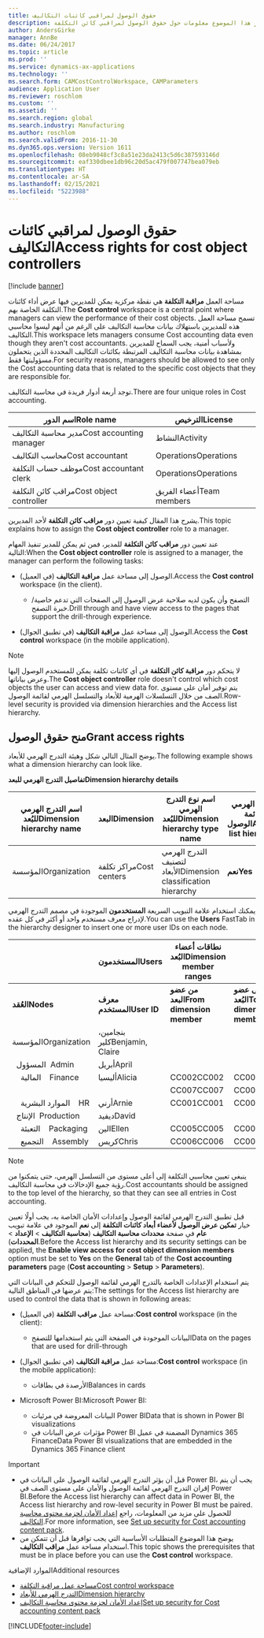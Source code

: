 ```yaml
---
title: حقوق الوصول لمراقبي كائنات التكاليف
description: يوفر هذا الموضوع معلومات حول حقوق الوصول لمراقبي كائن التكلفة.
author: AndersGirke
manager: AnnBe
ms.date: 06/24/2017
ms.topic: article
ms.prod: ''
ms.service: dynamics-ax-applications
ms.technology: ''
ms.search.form: CAMCostControlWorkspace, CAMParameters
audience: Application User
ms.reviewer: roschlom
ms.custom: ''
ms.assetid: ''
ms.search.region: global
ms.search.industry: Manufacturing
ms.author: roschlom
ms.search.validFrom: 2016-11-30
ms.dyn365.ops.version: Version 1611
ms.openlocfilehash: 08eb9048cf3c8a51e23da2413c5d6c387593146d
ms.sourcegitcommit: eaf330dbee1db96c20d5ac479f007747bea079eb
ms.translationtype: HT
ms.contentlocale: ar-SA
ms.lasthandoff: 02/15/2021
ms.locfileid: "5223988"
---
```

# <a name="access-rights-for-cost-object-controllers"></a><span data-ttu-id="4f5ab-103">حقوق الوصول لمراقبي كائنات التكاليف</span><span class="sxs-lookup"><span data-stu-id="4f5ab-103">Access rights for cost object controllers</span></span>

[!include [banner](../includes/banner.md)]

<span data-ttu-id="4f5ab-104">مساحة العمل **مراقبة التكلفة** هي نقطة مركزية يمكن للمديرين فيها عرض أداء كائنات التكلفة الخاصة بهم.</span><span class="sxs-lookup"><span data-stu-id="4f5ab-104">The **Cost control** workspace is a central point where managers can view the performance of their cost objects.</span></span> <span data-ttu-id="4f5ab-105">تسمح مساحة العمل هذه للمديرين باستهلاك بيانات محاسبة التكاليف على الرغم من أنهم ليسوا محاسبي التكاليف.</span><span class="sxs-lookup"><span data-stu-id="4f5ab-105">This workspace lets managers consume Cost accounting data even though they aren't cost accountants.</span></span> <span data-ttu-id="4f5ab-106">ولأسباب أمنية، يجب السماح للمديرين بمشاهدة بيانات محاسبة التكاليف المرتبطة بكائنات التكاليف المحددة الذين يتحملون مسؤوليتها فقط.</span><span class="sxs-lookup"><span data-stu-id="4f5ab-106">For security reasons, managers should be allowed to see only the Cost accounting data that is related to the specific cost objects that they are responsible for.</span></span>

<span data-ttu-id="4f5ab-107">توجد أربعة أدوار فريدة في محاسبة التكاليف.</span><span class="sxs-lookup"><span data-stu-id="4f5ab-107">There are four unique roles in Cost accounting.</span></span>

| <span data-ttu-id="4f5ab-108">اسم الدور</span><span class="sxs-lookup"><span data-stu-id="4f5ab-108">Role name</span></span>               | <span data-ttu-id="4f5ab-109">الترخيص</span><span class="sxs-lookup"><span data-stu-id="4f5ab-109">License</span></span>      |
|-------------------------|--------------|
| <span data-ttu-id="4f5ab-110">مدير محاسبة التكاليف</span><span class="sxs-lookup"><span data-stu-id="4f5ab-110">Cost accounting manager</span></span> | <span data-ttu-id="4f5ab-111">النشاط</span><span class="sxs-lookup"><span data-stu-id="4f5ab-111">Activity</span></span>     |
| <span data-ttu-id="4f5ab-112">محاسب التكاليف</span><span class="sxs-lookup"><span data-stu-id="4f5ab-112">Cost accountant</span></span>         | <span data-ttu-id="4f5ab-113">Operations</span><span class="sxs-lookup"><span data-stu-id="4f5ab-113">Operations</span></span>   |
| <span data-ttu-id="4f5ab-114">موظف حساب التكلفة</span><span class="sxs-lookup"><span data-stu-id="4f5ab-114">Cost accountant clerk</span></span>   | <span data-ttu-id="4f5ab-115">Operations</span><span class="sxs-lookup"><span data-stu-id="4f5ab-115">Operations</span></span>   |
| <span data-ttu-id="4f5ab-116">مراقب كائن التكلفة</span><span class="sxs-lookup"><span data-stu-id="4f5ab-116">Cost object controller</span></span>  | <span data-ttu-id="4f5ab-117">أعضاء الفريق</span><span class="sxs-lookup"><span data-stu-id="4f5ab-117">Team members</span></span> |

<span data-ttu-id="4f5ab-118">يشرح هذا المقال كيفية تعيين دور **مراقب كائن التكلفة** لأحد المديرين.</span><span class="sxs-lookup"><span data-stu-id="4f5ab-118">This topic explains how to assign the **Cost object controller** role to a manager.</span></span>

<span data-ttu-id="4f5ab-119">عند تعيين دور **مراقب كائن التكلفة** للمدير، فمن ثم يمكن للمدير تنفيذ المهام التالية:</span><span class="sxs-lookup"><span data-stu-id="4f5ab-119">When the **Cost object controller** role is assigned to a manager, the manager can perform the following tasks:</span></span>

- <span data-ttu-id="4f5ab-120">الوصول إلى مساحة عمل **مراقبة التكاليف** (في العميل).</span><span class="sxs-lookup"><span data-stu-id="4f5ab-120">Access the **Cost control** workspace (in the client).</span></span>

    - <span data-ttu-id="4f5ab-121">التصفح وأن يكون لديه صلاحية عرض الوصول إلى الصفحات التي تدعم خاصية/خبرة التصفح.</span><span class="sxs-lookup"><span data-stu-id="4f5ab-121">Drill through and have view access to the pages that support the drill-through experience.</span></span>

- <span data-ttu-id="4f5ab-122">الوصول إلى مساحة عمل **مراقبة التكاليف** (في تطبيق الجوال).</span><span class="sxs-lookup"><span data-stu-id="4f5ab-122">Access the **Cost control** workspace (in the mobile application).</span></span>

> [!NOTE]
> <span data-ttu-id="4f5ab-123">لا يتحكم دور **مراقبة كائن التكلفة** في أي كائنات تكلفة يمكن للمستخدم الوصول إليها وعرض بياناتها.</span><span class="sxs-lookup"><span data-stu-id="4f5ab-123">The **Cost object controller** role doesn't control which cost objects the user can access and view data for.</span></span> <span data-ttu-id="4f5ab-124">يتم توفير أمان على مستوى الصف من خلال التسلسلات الهرمية للأبعاد والتسلسل الهرمي لقائمة الوصول.</span><span class="sxs-lookup"><span data-stu-id="4f5ab-124">Row-level security is provided via dimension hierarchies and the Access list hierarchy.</span></span>

## <a name="grant-access-rights"></a><span data-ttu-id="4f5ab-125">منح حقوق الوصول</span><span class="sxs-lookup"><span data-stu-id="4f5ab-125">Grant access rights</span></span>
<span data-ttu-id="4f5ab-126">يوضح المثال التالي شكل وهيئة التدرج الهرمي للأبعاد.</span><span class="sxs-lookup"><span data-stu-id="4f5ab-126">The following example shows what a dimension hierarchy can look like.</span></span>

<span data-ttu-id="4f5ab-127">**تفاصيل التدرج الهرمي للبعد**</span><span class="sxs-lookup"><span data-stu-id="4f5ab-127">**Dimension hierarchy details**</span></span>

| <span data-ttu-id="4f5ab-128">اسم التدرج الهرمي للبُعد</span><span class="sxs-lookup"><span data-stu-id="4f5ab-128">Dimension hierarchy name</span></span> | <span data-ttu-id="4f5ab-129">البعد</span><span class="sxs-lookup"><span data-stu-id="4f5ab-129">Dimension</span></span>    | <span data-ttu-id="4f5ab-130">اسم نوع التدرج الهرمي للبُعد</span><span class="sxs-lookup"><span data-stu-id="4f5ab-130">Dimension hierarchy type name</span></span>      | <span data-ttu-id="4f5ab-131">التدرج الهرمي لقائمة الوصول</span><span class="sxs-lookup"><span data-stu-id="4f5ab-131">Access list hierarchy</span></span> |
|--------------------------|--------------|------------------------------------|-----------------------|
| <span data-ttu-id="4f5ab-132">المؤسسة</span><span class="sxs-lookup"><span data-stu-id="4f5ab-132">Organization</span></span>             | <span data-ttu-id="4f5ab-133">مراكز تكلفة</span><span class="sxs-lookup"><span data-stu-id="4f5ab-133">Cost centers</span></span> | <span data-ttu-id="4f5ab-134">التدرج الهرمي لتصنيف الأبعاد</span><span class="sxs-lookup"><span data-stu-id="4f5ab-134">Dimension classification hierarchy</span></span> | <span data-ttu-id="4f5ab-135">**نعم**</span><span class="sxs-lookup"><span data-stu-id="4f5ab-135">**Yes**</span></span>               |

<span data-ttu-id="4f5ab-136">يمكنك استخدام علامة التبويب السريعة **المستخدمون** الموجودة في مصمم التدرج الهرمي لإدراج معرف مستخدم واحد أو أكثر في كل عقده.</span><span class="sxs-lookup"><span data-stu-id="4f5ab-136">You can use the **Users** FastTab in the hierarchy designer to insert one or more user IDs on each node.</span></span>

|                                   | <span data-ttu-id="4f5ab-137">المستخدمون</span><span class="sxs-lookup"><span data-stu-id="4f5ab-137">Users</span></span>            | <span data-ttu-id="4f5ab-138">نطاقات أعضاء البُعد</span><span class="sxs-lookup"><span data-stu-id="4f5ab-138">Dimension member ranges</span></span>   |                         |
|-----------------------------------|------------------|---------------------------|-------------------------|
| <span data-ttu-id="4f5ab-139">**العُقد**</span><span class="sxs-lookup"><span data-stu-id="4f5ab-139">**Nodes**</span></span>                         | <span data-ttu-id="4f5ab-140">**معرف المستخدم**</span><span class="sxs-lookup"><span data-stu-id="4f5ab-140">**User ID**</span></span>      | <span data-ttu-id="4f5ab-141">**من عضو البعد**</span><span class="sxs-lookup"><span data-stu-id="4f5ab-141">**From dimension member**</span></span> | <span data-ttu-id="4f5ab-142">**إلى عضو البُعد**</span><span class="sxs-lookup"><span data-stu-id="4f5ab-142">**To dimension member**</span></span> |
| <span data-ttu-id="4f5ab-143">المؤسسة</span><span class="sxs-lookup"><span data-stu-id="4f5ab-143">Organization</span></span>                      | <span data-ttu-id="4f5ab-144">بنجامين، كلير</span><span class="sxs-lookup"><span data-stu-id="4f5ab-144">Benjamin, Claire</span></span> |                           |                         |
| <span data-ttu-id="4f5ab-145">&nbsp;&nbsp;المسؤول</span><span class="sxs-lookup"><span data-stu-id="4f5ab-145">&nbsp;&nbsp;Admin</span></span>                 | <span data-ttu-id="4f5ab-146">أبريل</span><span class="sxs-lookup"><span data-stu-id="4f5ab-146">April</span></span>            |                           |                         |
| <span data-ttu-id="4f5ab-147">&nbsp;&nbsp;&nbsp;&nbsp;المالية</span><span class="sxs-lookup"><span data-stu-id="4f5ab-147">&nbsp;&nbsp;&nbsp;&nbsp;Finance</span></span>   | <span data-ttu-id="4f5ab-148">أليسيا</span><span class="sxs-lookup"><span data-stu-id="4f5ab-148">Alicia</span></span>           | <span data-ttu-id="4f5ab-149">CC002</span><span class="sxs-lookup"><span data-stu-id="4f5ab-149">CC002</span></span>                     | <span data-ttu-id="4f5ab-150">CC003</span><span class="sxs-lookup"><span data-stu-id="4f5ab-150">CC003</span></span>                   |
|                                   |                  | <span data-ttu-id="4f5ab-151">CC007</span><span class="sxs-lookup"><span data-stu-id="4f5ab-151">CC007</span></span>                     | <span data-ttu-id="4f5ab-152">CC007</span><span class="sxs-lookup"><span data-stu-id="4f5ab-152">CC007</span></span>                   |
| <span data-ttu-id="4f5ab-153">&nbsp;&nbsp;&nbsp;&nbsp;الموارد البشرية</span><span class="sxs-lookup"><span data-stu-id="4f5ab-153">&nbsp;&nbsp;&nbsp;&nbsp;HR</span></span>        | <span data-ttu-id="4f5ab-154">أرني</span><span class="sxs-lookup"><span data-stu-id="4f5ab-154">Arnie</span></span>            | <span data-ttu-id="4f5ab-155">CC001</span><span class="sxs-lookup"><span data-stu-id="4f5ab-155">CC001</span></span>                     | <span data-ttu-id="4f5ab-156">CC001</span><span class="sxs-lookup"><span data-stu-id="4f5ab-156">CC001</span></span>                   |
| <span data-ttu-id="4f5ab-157">&nbsp;&nbsp;الإنتاج</span><span class="sxs-lookup"><span data-stu-id="4f5ab-157">&nbsp;&nbsp;Production</span></span>            | <span data-ttu-id="4f5ab-158">ديفيد</span><span class="sxs-lookup"><span data-stu-id="4f5ab-158">David</span></span>            |                           |                         |
| <span data-ttu-id="4f5ab-159">&nbsp;&nbsp;&nbsp;&nbsp;التعبئة</span><span class="sxs-lookup"><span data-stu-id="4f5ab-159">&nbsp;&nbsp;&nbsp;&nbsp;Packaging</span></span> | <span data-ttu-id="4f5ab-160">الين</span><span class="sxs-lookup"><span data-stu-id="4f5ab-160">Ellen</span></span>            | <span data-ttu-id="4f5ab-161">CC005</span><span class="sxs-lookup"><span data-stu-id="4f5ab-161">CC005</span></span>                     | <span data-ttu-id="4f5ab-162">CC005</span><span class="sxs-lookup"><span data-stu-id="4f5ab-162">CC005</span></span>                   |
| <span data-ttu-id="4f5ab-163">&nbsp;&nbsp;&nbsp;&nbsp;التجميع</span><span class="sxs-lookup"><span data-stu-id="4f5ab-163">&nbsp;&nbsp;&nbsp;&nbsp;Assembly</span></span>  | <span data-ttu-id="4f5ab-164">كريس</span><span class="sxs-lookup"><span data-stu-id="4f5ab-164">Chris</span></span>            | <span data-ttu-id="4f5ab-165">CC006</span><span class="sxs-lookup"><span data-stu-id="4f5ab-165">CC006</span></span>                     | <span data-ttu-id="4f5ab-166">CC006</span><span class="sxs-lookup"><span data-stu-id="4f5ab-166">CC006</span></span>                   |

> [!NOTE]
> <span data-ttu-id="4f5ab-167">ينبغي تعيين محاسبي التكلفة إلى أعلى مستوى من التسلسل الهرمي، حتى يتمكنوا من رؤية جميع الإدخالات في محاسبة التكاليف.</span><span class="sxs-lookup"><span data-stu-id="4f5ab-167">Cost accountants should be assigned to the top level of the hierarchy, so that they can see all entries in Cost accounting.</span></span>

<span data-ttu-id="4f5ab-168">قبل تطبيق التدرج الهرمي لقائمة الوصول وإعدادات الأمان الخاصة به، يجب أولًا تعيين خيار **تمكين عرض الوصول لأعضاء أبعاد كائنات التكلفة** إلى **نعم** الموجود في علامة تبويب **عام** في صفحة **محددات محاسبة التكاليف** (**محاسبة التكاليف** > **الإعداد** > **المحددات**).</span><span class="sxs-lookup"><span data-stu-id="4f5ab-168">Before the Access list hierarchy and its security settings can be applied, the **Enable view access for cost object dimension members** option must be set to **Yes** on the **General** tab of the **Cost accounting parameters** page (**Cost accounting** > **Setup** > **Parameters**).</span></span>

<span data-ttu-id="4f5ab-169">يتم استخدام الإعدادات الخاصة بالتدرج الهرمي لقائمة الوصول للتحكم في البيانات التي يتم عرضها في المناطق التالية:</span><span class="sxs-lookup"><span data-stu-id="4f5ab-169">The settings for the Access list hierarchy are used to control the data that is shown in following areas:</span></span>

- <span data-ttu-id="4f5ab-170">مساحة عمل **مراقب التكلفة** (في العميل):</span><span class="sxs-lookup"><span data-stu-id="4f5ab-170">**Cost control** workspace (in the client):</span></span>

    - <span data-ttu-id="4f5ab-171">البيانات الموجودة في الصفحة التي يتم استخدامها للتصفح</span><span class="sxs-lookup"><span data-stu-id="4f5ab-171">Data on the pages that are used for drill-through</span></span>

- <span data-ttu-id="4f5ab-172">مساحة عمل **مراقبة التكاليف** (في تطبيق الجوال):</span><span class="sxs-lookup"><span data-stu-id="4f5ab-172">**Cost control** workspace (in the mobile application):</span></span>

    - <span data-ttu-id="4f5ab-173">الأرصدة في بطاقات</span><span class="sxs-lookup"><span data-stu-id="4f5ab-173">Balances in cards</span></span>

- <span data-ttu-id="4f5ab-174">Microsoft Power BI:</span><span class="sxs-lookup"><span data-stu-id="4f5ab-174">Microsoft Power BI:</span></span>

    - <span data-ttu-id="4f5ab-175">البيانات المعروضة في مرئيات Power BI</span><span class="sxs-lookup"><span data-stu-id="4f5ab-175">Data that is shown in Power BI visualizations</span></span>
    - <span data-ttu-id="4f5ab-176">مؤثرات عرض البيانات‬ في Power BI المضمنة في عميل Dynamics 365 Finance</span><span class="sxs-lookup"><span data-stu-id="4f5ab-176">Data Power BI visualizations that are embedded in the Dynamics 365 Finance client</span></span>

> [!IMPORTANT]
> - <span data-ttu-id="4f5ab-177">قبل أن يؤثر التدرج الهرمي لقائمة الوصول على البيانات في Power BI، يجب أن يتم إقران التدرج الهرمي لقائمة الوصول والأمان على مستوى الصف في Power BI.</span><span class="sxs-lookup"><span data-stu-id="4f5ab-177">Before the Access list hierarchy can affect data in Power BI, the Access list hierarchy and row-level security in Power BI must be paired.</span></span> <span data-ttu-id="4f5ab-178">للحصول على مزيد من المعلومات، راجع [إعداد الأمان لحزمة محتوى محاسبة التكاليف](../../dev-itpro/analytics/setup-security-cost-accounting-content-pack.md).</span><span class="sxs-lookup"><span data-stu-id="4f5ab-178">For more information, see [Set up security for Cost accounting content pack](../../dev-itpro/analytics/setup-security-cost-accounting-content-pack.md).</span></span>
> - <span data-ttu-id="4f5ab-179">يوضح هذا الموضوع المتطلبات الأساسية التي يجب توافرها قبل أن تتمكن من استخدام مساحة عمل **مراقب التكاليف**.</span><span class="sxs-lookup"><span data-stu-id="4f5ab-179">This topic shows the prerequisites that must be in place before you can use the **Cost control** workspace.</span></span>

<span data-ttu-id="4f5ab-180">الموارد الإضافية</span><span class="sxs-lookup"><span data-stu-id="4f5ab-180">Additional resources</span></span>

- [<span data-ttu-id="4f5ab-181">مساحة عمل مراقبة التكلفة</span><span class="sxs-lookup"><span data-stu-id="4f5ab-181">Cost control workspace</span></span>](cost-control-workspace.md)
- [<span data-ttu-id="4f5ab-182">التدرج الهرمي للأبعاد</span><span class="sxs-lookup"><span data-stu-id="4f5ab-182">Dimension hierarchy</span></span>](dimension-hierarchy.md)
- [<span data-ttu-id="4f5ab-183">إعداد الأمان لحزمة محتوى محاسبة التكاليف</span><span class="sxs-lookup"><span data-stu-id="4f5ab-183">Set up security for Cost accounting content pack</span></span>](../../dev-itpro/analytics/setup-security-cost-accounting-content-pack.md)


[!INCLUDE[footer-include](../../includes/footer-banner.md)]